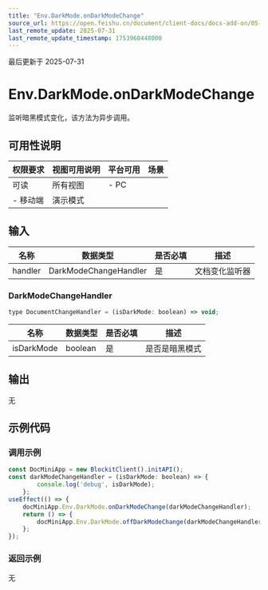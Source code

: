 ```yaml
---
title: "Env.DarkMode.onDarkModeChange"
source_url: https://open.feishu.cn/document/client-docs/docs-add-on/05-api-doc/env/DarkMode/Env.DarkMode.onDarkModeChange
last_remote_update: 2025-07-31
last_remote_update_timestamp: 1753960448000
---
```

最后更新于 2025-07-31

# Env.DarkMode.onDarkModeChange
监听暗黑模式变化，该方法为异步调用。

## 可用性说明

权限要求 | 视图可用说明 | 平台可用 | 场景
--- | --- | --- | ---
可读 | 所有视图 | - PC  
- 移动端 | 演示模式

## 输入

| **名称**  | **数据类型**              | **是否必填** | **描述**  |
| ------- | --------------------- | -------- | ------- |
| handler | DarkModeChangeHandler | 是        | 文档变化监听器 |

### DarkModeChangeHandler

```js
type DocumentChangeHandler = (isDarkMode: boolean) => void;
```
| **名称**     | **数据类型** | **是否必填** | **描述**  |
| ---------- | -------- | -------- | ------- |
| isDarkMode | boolean  | 是        | 是否是暗黑模式 |

## 输出

无

## 示例代码

### 调用示例

```js
const DocMiniApp = new BlockitClient().initAPI();
const darkModeChangeHandler = (isDarkMode: boolean) => {
        console.log('debug', isDarkMode);
    };
useEffect(() => {
    docMiniApp.Env.DarkMode.onDarkModeChange(darkModeChangeHandler);
    return () => {
        docMiniApp.Env.DarkMode.offDarkModeChange(darkModeChangeHandler);
    };
});
```

### 返回示例

无

